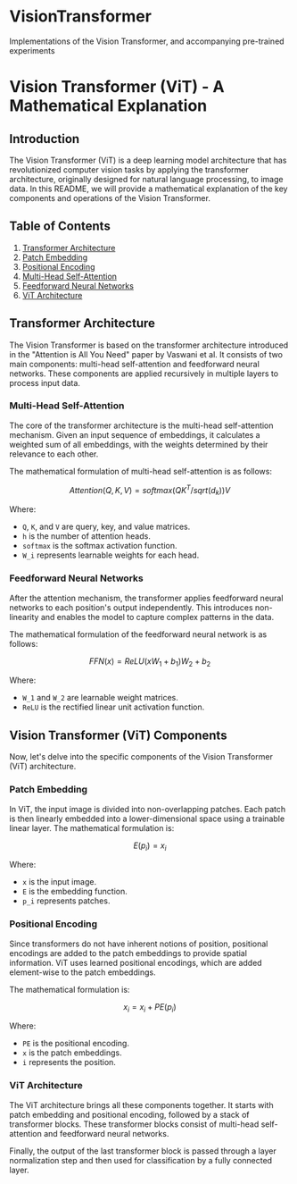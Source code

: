 # VisionTransformer
Implementations of the Vision Transformer, and accompanying pre-trained experiments

# Vision Transformer (ViT) - A Mathematical Explanation

## Introduction

The Vision Transformer (ViT) is a deep learning model architecture that has revolutionized computer vision tasks by applying the transformer architecture, originally designed for natural language processing, to image data. In this README, we will provide a mathematical explanation of the key components and operations of the Vision Transformer.

## Table of Contents

1. [Transformer Architecture](#transformer-architecture)
2. [Patch Embedding](#patch-embedding)
3. [Positional Encoding](#positional-encoding)
4. [Multi-Head Self-Attention](#multi-head-self-attention)
5. [Feedforward Neural Networks](#feedforward-neural-networks)
6. [ViT Architecture](#vit-architecture)

## Transformer Architecture

The Vision Transformer is based on the transformer architecture introduced in the "Attention is All You Need" paper by Vaswani et al. It consists of two main components: multi-head self-attention and feedforward neural networks. These components are applied recursively in multiple layers to process input data.

### Multi-Head Self-Attention

The core of the transformer architecture is the multi-head self-attention mechanism. Given an input sequence of embeddings, it calculates a weighted sum of all embeddings, with the weights determined by their relevance to each other.

The mathematical formulation of multi-head self-attention is as follows:

$$Attention(Q, K, V) = softmax(QK^T / sqrt(d_k))V$$


Where:
- `Q`, `K`, and `V` are query, key, and value matrices.
- `h` is the number of attention heads.
- `softmax` is the softmax activation function.
- `W_i` represents learnable weights for each head.

### Feedforward Neural Networks

After the attention mechanism, the transformer applies feedforward neural networks to each position's output independently. This introduces non-linearity and enables the model to capture complex patterns in the data.

The mathematical formulation of the feedforward neural network is as follows:

$$FFN(x) = ReLU(xW_1 + b_1)W_2 + b_2$$


Where:
- `W_1` and `W_2` are learnable weight matrices.
- `ReLU` is the rectified linear unit activation function.

## Vision Transformer (ViT) Components

Now, let's delve into the specific components of the Vision Transformer (ViT) architecture.

### Patch Embedding

In ViT, the input image is divided into non-overlapping patches. Each patch is then linearly embedded into a lower-dimensional space using a trainable linear layer. The mathematical formulation is:

$$E(p_i) = x_i$$


Where:
- `x` is the input image.
- `E` is the embedding function.
- `p_i` represents patches.

### Positional Encoding

Since transformers do not have inherent notions of position, positional encodings are added to the patch embeddings to provide spatial information. ViT uses learned positional encodings, which are added element-wise to the patch embeddings.

The mathematical formulation is:

$$x_i = x_i + PE(p_i)$$

Where:
- `PE` is the positional encoding.
- `x` is the patch embeddings.
- `i` represents the position.

### ViT Architecture

The ViT architecture brings all these components together. It starts with patch embedding and positional encoding, followed by a stack of transformer blocks. These transformer blocks consist of multi-head self-attention and feedforward neural networks.

Finally, the output of the last transformer block is passed through a layer normalization step and then used for classification by a fully connected layer.



